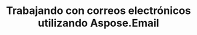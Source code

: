 ---
title: "Trabajando con correos electrónicos utilizando Aspose.Email"
url: /es/java/trabajando-con-correos-electronicos-utilizando-aspose-email/
weight: 20
type: docs
---